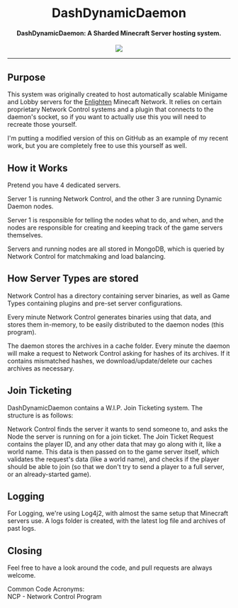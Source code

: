 <h1 align="center">DashDynamicDaemon</h1>

<h4 align="center">DashDynamicDaemon: A Sharded Minecraft Server hosting system.</h4>

<p align="center">
  <a href="https://twitter.com/BattleDashBR"><img src="https://img.shields.io/badge/Twitter-@BattleDashBR-1da1f2.svg?logo=twitter"></a>
</p>

------

## Purpose

This system was originally created to host automatically scalable Minigame and Lobby servers for the [Enlighten](https://enlightenmc.net) Minecaft Network.
It relies on certain proprietary Network Control systems and a plugin that connects to the daemon's socket, so if you want to actually use this you will need to recreate those yourself.

I'm putting a modified version of this on GitHub as an example of my recent work, but you are completely free to use this yourself as well.

## How it Works

Pretend you have 4 dedicated servers.

Server 1 is running Network Control, and the other 3 are running Dynamic Daemon nodes.

Server 1 is responsible for telling the nodes what to do, and when, and the nodes are responsible for creating and keeping track of the game servers themselves.

Servers and running nodes are all stored in MongoDB, which is queried by Network Control for matchmaking and load balancing.


## How Server Types are stored

Network Control has a directory containing server binaries, as well as Game Types containing plugins and pre-set server configurations.

Every minute Network Control generates binaries using that data, and stores them in-memory, to be easily distributed to the daemon nodes (this program).

The daemon stores the archives in a cache folder. Every minute the daemon will make a request to Network Control asking for hashes of its archives. If it contains mismatched hashes, we download/update/delete our caches archives as necessary.

## Join Ticketing

DashDynamicDaemon contains a W.I.P. Join Ticketing system. The structure is as follows:

Network Control finds the server it wants to send someone to, and asks the Node the server is running on for a join ticket.
The Join Ticket Request contains the player ID, and any other data that may go along with it, like a world name. This data is
then passed on to the game server itself, which validates the request's data (like a world name), and checks if the player should
be able to join (so that we don't try to send a player to a full server, or an already-started game).

## Logging

For Logging, we're using Log4j2, with almost the same setup that Minecraft servers use. A logs folder is created, with the latest log file and archives of past logs.

## Closing

Feel free to have a look around the code, and pull requests are always welcome.

Common Code Acronyms:<br>
NCP - Network Control Program